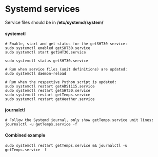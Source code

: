 # Systemd services

Service files should be in **/etc/systemd/system/**

#### systemctl

```shell
# Enable, start and get status for the getSHT30 service:
sudo systemctl enabled getSHT30.service
sudo systemctl start getSHT30.service

sudo systemctl status getSHT30.service
```

```shell
# Run when service files (unit definitions) are updated:
sudo systemctl daemon-reload

# Run when the respective Python script is updated:
sudo systemctl restart getADS1115.service
sudo systemctl restart getSHT30.service
sudo systemctl restart getTemps.service
sudo systemctl restart getWeather.service
```

#### journalctl

```shell
# Follow the Systemd journal, only show getTemps.service unit lines:
journalctl -u getTemps.service -f
```

#### Combined example
```shell
sudo systemctl restart getTemps.service && journalctl -u getTemps.service -f
```
